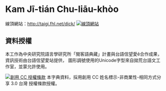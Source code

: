 # Kam Jī-tián Chu-liāu-khòo

線頂網站：http://taigi.fhl.net/dick/
[![線頂網站](https://github.com/Taiwanese-Corpus/Kam-Ui-lim_1913_Kam-Ji-tian/raw/master/Bāng-tsām_siú-ia̍h.png)](http://taigi.fhl.net/dick/)

## 資料授權

本工作為中央研究院語言學研究所「閩客語典藏」計畫與台語信望愛ê合作成果，資訊技術由台語信望愛站提供， 圖形調號使用的Unicode字型來自拋荒台語文工作室，並蒙允許使用。

[![創用 CC 授權條款](https://licensebuttons.net/l/by-nc-sa/3.0/tw/88x31.png)](http://taigi.fhl.net/dick/)
本字典資料，採用創用 CC 姓名標示-非商業性-相同方式分享 3.0 台灣 授權條款授權。
